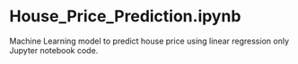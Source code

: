 # House_Price_Prediction.ipynb
Machine Learning model to predict house price using linear regression only Jupyter notebook code.
